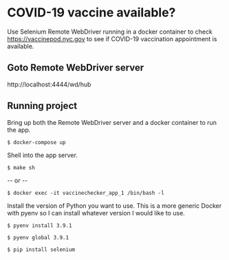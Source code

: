 # COVID-19 vaccine available?

Use Selenium Remote WebDriver running in a docker container to check https://vaccinepod.nyc.gov to see if COVID-19 vaccination appointment is available.

## Goto Remote WebDriver server

http://localhost:4444/wd/hub

## Running project

Bring up both the Remote WebDriver server and a docker container to run the app.

`$ docker-compose up` 

Shell into the app server.

`$ make sh`

-- or --

`$ docker exec -it vaccinechecker_app_1 /bin/bash -l`

Install the version of Python you want to use. This is a more generic Docker with pyenv so I can install whatever version I would like to use.

`$ pyenv install 3.9.1`

`$ pyenv global 3.9.1`

`$ pip install selenium`
